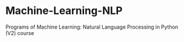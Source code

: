 # Machine-Learning-NLP
 Programs of Machine Learning: Natural Language Processing in Python (V2) course
